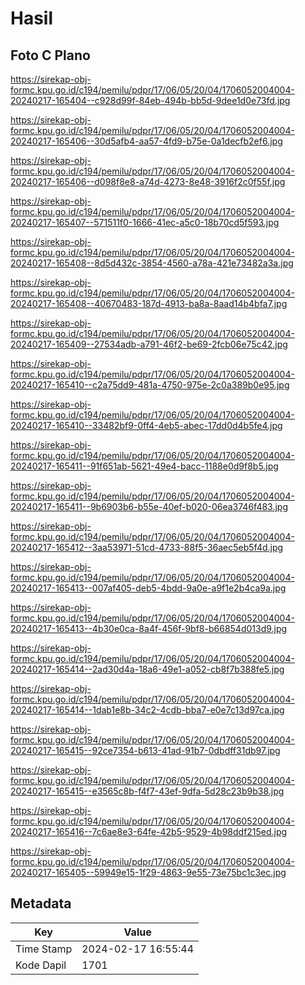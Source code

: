 # Hasil

## Foto C Plano

https://sirekap-obj-formc.kpu.go.id/c194/pemilu/pdpr/17/06/05/20/04/1706052004004-20240217-165404--c928d99f-84eb-494b-bb5d-9dee1d0e73fd.jpg

https://sirekap-obj-formc.kpu.go.id/c194/pemilu/pdpr/17/06/05/20/04/1706052004004-20240217-165406--30d5afb4-aa57-4fd9-b75e-0a1decfb2ef6.jpg

https://sirekap-obj-formc.kpu.go.id/c194/pemilu/pdpr/17/06/05/20/04/1706052004004-20240217-165406--d098f8e8-a74d-4273-8e48-3916f2c0f55f.jpg

https://sirekap-obj-formc.kpu.go.id/c194/pemilu/pdpr/17/06/05/20/04/1706052004004-20240217-165407--571511f0-1666-41ec-a5c0-18b70cd5f593.jpg

https://sirekap-obj-formc.kpu.go.id/c194/pemilu/pdpr/17/06/05/20/04/1706052004004-20240217-165408--8d5d432c-3854-4560-a78a-421e73482a3a.jpg

https://sirekap-obj-formc.kpu.go.id/c194/pemilu/pdpr/17/06/05/20/04/1706052004004-20240217-165408--40670483-187d-4913-ba8a-8aad14b4bfa7.jpg

https://sirekap-obj-formc.kpu.go.id/c194/pemilu/pdpr/17/06/05/20/04/1706052004004-20240217-165409--27534adb-a791-46f2-be69-2fcb06e75c42.jpg

https://sirekap-obj-formc.kpu.go.id/c194/pemilu/pdpr/17/06/05/20/04/1706052004004-20240217-165410--c2a75dd9-481a-4750-975e-2c0a389b0e95.jpg

https://sirekap-obj-formc.kpu.go.id/c194/pemilu/pdpr/17/06/05/20/04/1706052004004-20240217-165410--33482bf9-0ff4-4eb5-abec-17dd0d4b5fe4.jpg

https://sirekap-obj-formc.kpu.go.id/c194/pemilu/pdpr/17/06/05/20/04/1706052004004-20240217-165411--91f651ab-5621-49e4-bacc-1188e0d9f8b5.jpg

https://sirekap-obj-formc.kpu.go.id/c194/pemilu/pdpr/17/06/05/20/04/1706052004004-20240217-165411--9b6903b6-b55e-40ef-b020-06ea3746f483.jpg

https://sirekap-obj-formc.kpu.go.id/c194/pemilu/pdpr/17/06/05/20/04/1706052004004-20240217-165412--3aa53971-51cd-4733-88f5-36aec5eb5f4d.jpg

https://sirekap-obj-formc.kpu.go.id/c194/pemilu/pdpr/17/06/05/20/04/1706052004004-20240217-165413--007af405-deb5-4bdd-9a0e-a9f1e2b4ca9a.jpg

https://sirekap-obj-formc.kpu.go.id/c194/pemilu/pdpr/17/06/05/20/04/1706052004004-20240217-165413--4b30e0ca-8a4f-456f-9bf8-b66854d013d9.jpg

https://sirekap-obj-formc.kpu.go.id/c194/pemilu/pdpr/17/06/05/20/04/1706052004004-20240217-165414--2ad30d4a-18a6-49e1-a052-cb8f7b388fe5.jpg

https://sirekap-obj-formc.kpu.go.id/c194/pemilu/pdpr/17/06/05/20/04/1706052004004-20240217-165414--1dab1e8b-34c2-4cdb-bba7-e0e7c13d97ca.jpg

https://sirekap-obj-formc.kpu.go.id/c194/pemilu/pdpr/17/06/05/20/04/1706052004004-20240217-165415--92ce7354-b613-41ad-91b7-0dbdff31db97.jpg

https://sirekap-obj-formc.kpu.go.id/c194/pemilu/pdpr/17/06/05/20/04/1706052004004-20240217-165415--e3565c8b-f4f7-43ef-9dfa-5d28c23b9b38.jpg

https://sirekap-obj-formc.kpu.go.id/c194/pemilu/pdpr/17/06/05/20/04/1706052004004-20240217-165416--7c6ae8e3-64fe-42b5-9529-4b98ddf215ed.jpg

https://sirekap-obj-formc.kpu.go.id/c194/pemilu/pdpr/17/06/05/20/04/1706052004004-20240217-165405--59949e15-1f29-4863-9e55-73e75bc1c3ec.jpg


## Metadata

| Key        | Value               |
| ---------- | ------------------- |
| Time Stamp | 2024-02-17 16:55:44 |
| Kode Dapil | 1701                |



